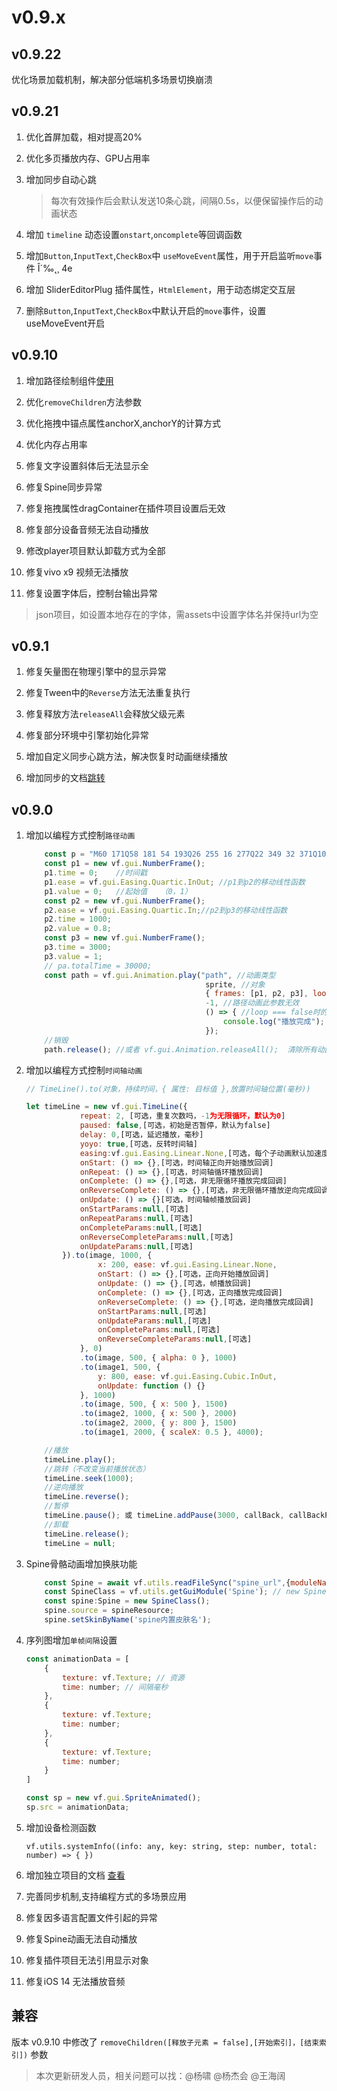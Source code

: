 # v0.9.x

## v0.9.22

优化场景加载机制，解决部分低端机多场景切换崩溃

## v0.9.21

1. 优化首屏加载，相对提高20%

1. 优化多页播放内存、GPU占用率

1. 增加同步自动心跳
    > 每次有效操作后会默认发送10条心跳，间隔0.5s，以便保留操作后的动画状态

1. 增加 `timeline` 动态设置`onstart`,`oncomplete`等回调函数

1. 增加`Button`,`InputText`,`CheckBox`中 `useMoveEvent`属性，用于开启监听`move`事件
Î´‰˛¸  4e
1. 增加 SliderEditorPlug 插件属性，`HtmlElement`，用于动态绑定交互层

1. 删除`Button`,`InputText`,`CheckBox`中默认开启的`move`事件，设置useMoveEvent开启


## v0.9.10

1. 增加路径绘制组件[使用](/gui/pathGraphics.md)

1. 优化`removeChildren`方法参数

1. 优化拖拽中锚点属性anchorX,anchorY的计算方式

1. 优化内存占用率

1. 修复文字设置斜体后无法显示全

1. 修复Spine同步异常

1. 修复拖拽属性dragContainer在插件项目设置后无效

1. 修复部分设备音频无法自动播放

1. 修改player项目默认卸载方式为全部

1. 修复vivo x9 视频无法播放

1. 修复设置字体后，控制台输出异常
> json项目，如设置本地存在的字体，需assets中设置字体名并保持url为空



## v0.9.1

1. 修复矢量图在物理引擎中的显示异常

1. 修复Tween中的`Reverse`方法无法重复执行

1. 修复释放方法`releaseAll`会释放父级元素

1. 修复部分环境中引擎初始化异常

1. 增加自定义同步心跳方法，解决恢复时动画继续播放

1. 增加同步的文档[跳转](/handbook/signal.html)


## v0.9.0

1. 增加以编程方式控制`路径动画`

    ``` js
        const p = "M60 171Q58 181 54 193Q26 255 16 277Q22 349 32 371Q10 457 66 477"; //svg格式 M：moveto L：lineto Q：二次贝塞尔曲线 C：三次贝塞尔曲线
        const p1 = new vf.gui.NumberFrame(); 
        p1.time = 0;    //时间戳
        p1.ease = vf.gui.Easing.Quartic.InOut; //p1到p2的移动线性函数
        p1.value = 0;   //起始值   （0，1）
        const p2 = new vf.gui.NumberFrame();
        p2.ease = vf.gui.Easing.Quartic.In;//p2到p3的移动线性函数
        p2.time = 1000;
        p2.value = 0.8;
        const p3 = new vf.gui.NumberFrame();
        p3.time = 3000;
        p3.value = 1;
        // pa.totalTime = 30000;
        const path = vf.gui.Animation.play("path", //动画类型
                                            sprite, //对象
                                            { frames: [p1, p2, p3], loop: false, path: p }, //参数
                                            -1, //路径动画此参数无效
                                            () => { //loop === false时的完成回调
                                                console.log("播放完成");
                                            });
        //销毁
        path.release(); //或者 vf.gui.Animation.releaseAll();  清除所有动画

    ```


1. 增加以编程方式控制`时间轴动画`

    ``` js
    // TimeLine().to(对象，持续时间，{ 属性: 目标值 },放置时间轴位置(毫秒))

    let timeLine = new vf.gui.TimeLine({
                repeat: 2, [可选，重复次数吗，-1为无限循环，默认为0]
                paused: false,[可选，初始是否暂停，默认为false]
                delay: 0,[可选，延迟播放，毫秒]
                yoyo: true,[可选，反转时间轴]
                easing:vf.gui.Easing.Linear.None,[可选，每个子动画默认加速度函数]
                onStart: () => {},[可选，时间轴正向开始播放回调]
                onRepeat: () => {},[可选，时间轴循环播放回调] 
                onComplete: () => {},[可选，非无限循环播放完成回调]
                onReverseComplete: () => {},[可选，非无限循环播放逆向完成回调]
                onUpdate: () => {}[可选，时间轴帧播放回调]
                onStartParams:null,[可选]
                onRepeatParams:null,[可选]
                onCompleteParams:null,[可选]
                onReverseCompleteParams:null,[可选]
                onUpdateParams:null,[可选]
            }).to(image, 1000, {
                    x: 200, ease: vf.gui.Easing.Linear.None,
                    onStart: () => {},[可选，正向开始播放回调]
                    onUpdate: () => {},[可选，帧播放回调]
                    onComplete: () => {},[可选，正向播放完成回调]
                    onReverseComplete: () => {},[可选，逆向播放完成回调]
                    onStartParams:null,[可选]
                    onUpdateParams:null,[可选]
                    onCompleteParams:null,[可选]
                    onReverseCompleteParams:null,[可选]
                }, 0)
                .to(image, 500, { alpha: 0 }, 1000)
                .to(image1, 500, {
                    y: 800, ease: vf.gui.Easing.Cubic.InOut,
                    onUpdate: function () {}
                }, 1000)
                .to(image, 500, { x: 500 }, 1500)
                .to(image2, 1000, { x: 500 }, 2000)
                .to(image2, 2000, { y: 800 }, 1500)
                .to(image1, 2000, { scaleX: 0.5 }, 4000);

    ```
    ``` js
        //播放
        timeLine.play();
        //跳转（不改变当前播放状态）
        timeLine.seek(1000);
        //逆向播放
        timeLine.reverse();
        //暂停
        timeLine.pause(); 或 timeLine.addPause(3000, callBack, callBackParams)
        //卸载
        timeLine.release();
        timeLine = null;
    ```

1. Spine骨骼动画增加换肤功能

    ``` js
        const Spine = await vf.utils.readFileSync("spine_url",{moduleName:'Spine'});
        const SpineClass = vf.utils.getGuiModule('Spine'); // new Spine
        const spine:Spine = new SpineClass();
        spine.source = spineResource;
        spine.setSkinByName('spine内置皮肤名');
    ```

1. 序列图增加`单帧间隔`设置

    ``` js
    const animationData = [
        {
            texture: vf.Texture; // 资源
            time: number; // 间隔毫秒
        },
        {
            texture: vf.Texture;
            time: number;
        },
        {
            texture: vf.Texture;
            time: number;
        }
    ]

    const sp = new vf.gui.SpriteAnimated();
    sp.src = animationData;
    ```

1. 增加设备检测函数

    ```
    vf.utils.systemInfo((info: any, key: string, step: number, total: number) => { })
    ```
1. 增加独立项目的文档 [查看](/handbook/project.html)

1. 完善同步机制,支持编程方式的多场景应用
1. 修复因多语言配置文件引起的异常
1. 修复Spine动画无法自动播放
1. 修复插件项目无法引用显示对象
1. 修复iOS 14 无法播放音频

## 兼容

版本 v0.9.10 中修改了 `removeChildren([释放子元素 = false],[开始索引]，[结束索引])` 参数 

> 本次更新研发人员，相关问题可以找：@杨啸 @杨杰会 @王海阔